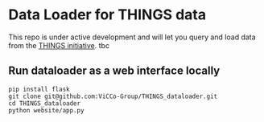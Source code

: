 # Data Loader for THINGS data

This repo is under active development and will let you query and load data from the [THINGS initiative](https://things-initiative.org/). tbc

## Run dataloader as a web interface locally

`pip install flask`<br>
`git clone git@github.com:ViCCo-Group/THINGS_dataloader.git`<br>
`cd THINGS_dataloader`<br>
`python website/app.py`



